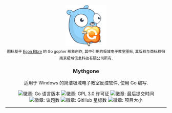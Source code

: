 <div align="center">
  <a href="#"><img src="docs/mythgone128.png" alt="Mythgone 图标" width="128" height="128"></a>
  <br><sub>图标基于 <a href="https://egonelbre.com/">Egon Elbre</a> 的 Go gopher 形象创作, 其中引用的极域电子教室图标, 其版权与商标权归南京极域信息科技有限公司所有.</sub>
  <h3 align="center">Mythgone</h3>
  <p>适用于 Windows 的简洁极域电子教室反控软件, 使用 Go 编写.</p>
  <img alt="徽章: Go 语言版本" src="https://img.shields.io/github/go-mod/go-version/dotcubecn/mythgone/main?style=flat-square">
  <img alt="徽章: GPL 3.0 许可证" src="https://img.shields.io/github/license/dotcubecn/mythgone?style=flat-square">
  <img alt="徽章: 最后提交时间" src="https://img.shields.io/github/last-commit/dotcubecn/mythgone?style=flat-square">
  <img alt="徽章: 议题数" src="https://img.shields.io/github/issues/dotcubecn/mythgone?style=flat-square">
  <img alt="徽章: GitHub 星标数" src="https://img.shields.io/github/stars/dotcubecn/mythgone?style=flat-square&label=GitHub%20stars">
  <img alt="徽章: 项目大小" src="https://img.shields.io/github/repo-size/dotcubecn/mythgone?style=flat-square&label=size">
</div>

---

